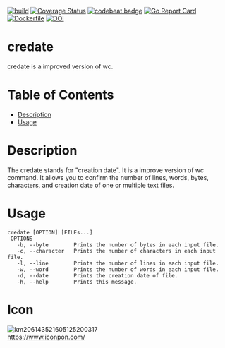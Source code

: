 [![build](https://github.com/t4kuya/credate/actions/workflows/build.yml/badge.svg)](https://github.com/t4kuya/credate/actions/workflows/build.yml)
[![Coverage Status](https://coveralls.io/repos/github/t4kuya/credate/badge.svg?branch=main)](https://coveralls.io/github/t4kuya/credate?branch=main)
[![codebeat badge](https://codebeat.co/badges/17166784-c833-4edf-89e9-4a43d306ad8d)](https://codebeat.co/projects/github-com-t4kuya-credate-main)
[![Go Report Card](https://goreportcard.com/badge/github.com/t4kuya/credate)](https://goreportcard.com/report/github.com/t4kuya/credate)
[![Dockerfile](https://img.shields.io/badge/Docker-ghcr.io%2Ft4kuya%2Fcredate%3A1.0.0-green?logo=docker)](https://hub.docker.com/repository/docker/credate/alpine)
[![DOI](https://zenodo.org/badge/370366767.svg)](https://zenodo.org/badge/latestdoi/370366767)
# credate
credate is a improved version of wc.

# Table of Contents
- [Description](#Description)
- [Usage](#Usage)

# Description
The credate stands for "creation date". It is a improve version of wc command. It allows you to confirm the number of lines, words, bytes, characters, and creation date of one or multiple text files.
# Usage
```
credate [OPTION] [FILEs...]
 OPTIONS
   -b, --byte        Prints the number of bytes in each input file.
   -c, --character   Prints the number of characters in each input file.
   -l, --line        Prints the number of lines in each input file.
   -w, --word        Prints the number of words in each input file.
   -d, --date        Prints the creation date of file.
   -h, --help        Prints this message.
```
# Icon
![km206143521605125200317](https://user-images.githubusercontent.com/84721993/119422504-392efc00-bd3c-11eb-8752-0f3b7403f648.png)
<br>https://www.iconpon.com/
